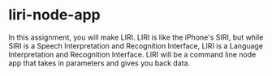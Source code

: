 # liri-node-app
In this assignment, you will make LIRI. LIRI is like the iPhone's SIRI, but while SIRI is a Speech Interpretation and Recognition Interface, LIRI is a Language Interpretation and Recognition Interface. LIRI will be a command line node app that takes in parameters and gives you back data.

